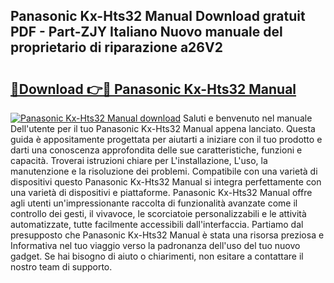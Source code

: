 ## Panasonic Kx-Hts32 Manual Download gratuit PDF - Part-ZJY Italiano Nuovo manuale del proprietario di riparazione a26V2

# <h2><a href="http://dfarkjp.blite.top/?on=Panasonic+Kx-Hts32+Manual">🔗Download 👉🔴 Panasonic Kx-Hts32 Manual</a></h2>

[![Panasonic Kx-Hts32 Manual download](https://i.imgur.com/lujVjoI.png)](http://dfarkjp.blite.top/?on=Panasonic+Kx-Hts32+Manual)
Saluti e benvenuto nel manuale Dell'utente per il tuo Panasonic Kx-Hts32 Manual appena lanciato. Questa guida è appositamente progettata per aiutarti a iniziare con il tuo prodotto e darti una conoscenza approfondita delle sue caratteristiche, funzioni e capacità. Troverai istruzioni chiare per L'installazione, L'uso, la manutenzione e la risoluzione dei problemi. Compatibile con una varietà di dispositivi questo Panasonic Kx-Hts32 Manual si integra perfettamente con una varietà di dispositivi e piattaforme. Panasonic Kx-Hts32 Manual offre agli utenti un'impressionante raccolta di funzionalità avanzate come il controllo dei gesti, il vivavoce, le scorciatoie personalizzabili e le attività automatizzate, tutte facilmente accessibili dall'interfaccia. Partiamo dal presupposto che Panasonic Kx-Hts32 Manual è stata una risorsa preziosa e Informativa nel tuo viaggio verso la padronanza dell'uso del tuo nuovo gadget. Se hai bisogno di aiuto o chiarimenti, non esitare a contattare il nostro team di supporto.
